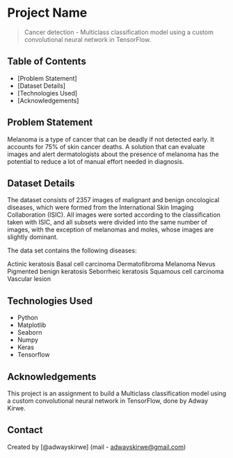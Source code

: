 # Project Name
> Cancer detection - Multiclass classification model using a custom convolutional neural network in TensorFlow.


## Table of Contents
* [Problem Statement]
* [Dataset Details]
* [Technologies Used]
* [Acknowledgements]

<!-- You can include any other section that is pertinent to your problem -->

## Problem Statement
Melanoma is a type of cancer that can be deadly if not detected early. It accounts for 75% of skin cancer deaths. A solution that can evaluate images and alert dermatologists about the presence of melanoma has the potential to reduce a lot of manual effort needed in diagnosis.


## Dataset Details
The dataset consists of 2357 images of malignant and benign oncological diseases, which were formed from the International Skin Imaging Collaboration (ISIC). All images were sorted according to the classification taken with ISIC, and all subsets were divided into the same number of images, with the exception of melanomas and moles, whose images are slightly dominant.


The data set contains the following diseases:

Actinic keratosis
Basal cell carcinoma
Dermatofibroma
Melanoma
Nevus
Pigmented benign keratosis
Seborrheic keratosis
Squamous cell carcinoma
Vascular lesion

<!-- You don't have to answer all the questions - just the ones relevant to your project. -->


<!-- You don't have to answer all the questions - just the ones relevant to your project. -->


## Technologies Used
- Python
- Matplotlib
- Seaborn
- Numpy
- Keras
- Tensorflow

<!-- As the libraries versions keep on changing, it is recommended to mention the version of library used in this project -->

## Acknowledgements
This project is an assignment to build a Multiclass classification model using a custom convolutional neural network in TensorFlow, done by Adway Kirwe.

## Contact
Created by [@adwayskirwe] (mail - adwayskirwe@gmail.com) 


<!-- Optional -->
<!-- ## License -->
<!-- This project is open source and available under the [... License](). -->

<!-- You don't have to include all sections - just the one's relevant to your project -->